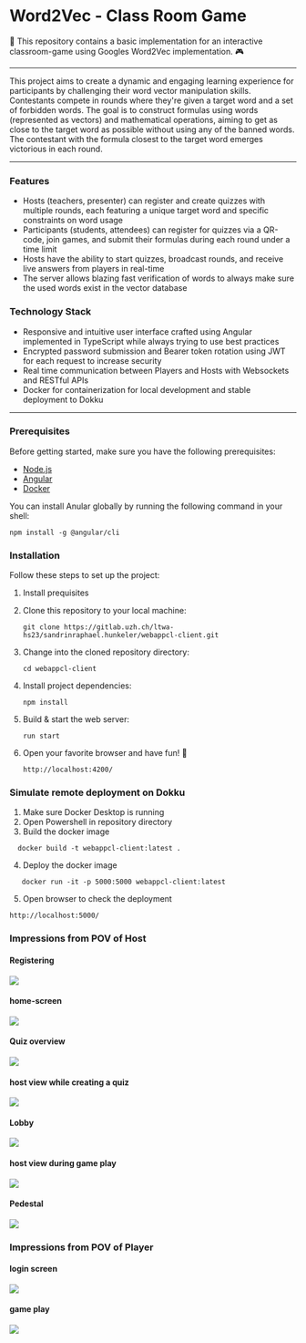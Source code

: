 # Word2Vec - Class Room Game

🎉 This repository contains a basic implementation for an interactive classroom-game using Googles Word2Vec implementation. 🎮

---

This project aims to create a dynamic and engaging learning experience for participants by challenging their word vector manipulation skills. Contestants compete in rounds where they're given a target word and a set of forbidden words. The goal is to construct formulas using words (represented as vectors) and mathematical operations, aiming to get as close to the target word as possible without using any of the banned words. The contestant with the formula closest to the target word emerges victorious in each round.

---

### Features

- Hosts (teachers, presenter) can register and create quizzes with multiple rounds, each featuring a unique target word and specific constraints on word usage
- Participants (students, attendees) can register for quizzes via a QR-code, join games, and submit their formulas during each round under a time limit
- Hosts have the ability to start quizzes, broadcast rounds, and receive live answers from players in real-time
- The server allows blazing fast verification of words to always make sure the used words exist in the vector database

### Technology Stack

- Responsive and intuitive user interface crafted using Angular implemented in TypeScript while always trying to use best practices
- Encrypted password submission and Bearer token rotation using JWT for each request to increase security
- Real time communication between Players and Hosts with Websockets and RESTful APIs
- Docker for containerization for local development and stable deployment to Dokku

---

### Prerequisites

Before getting started, make sure you have the following prerequisites:

- [Node.js](https://nodejs.org/en)
- [Angular](https://angular.io/)
- [Docker](https://www.docker.com/)

You can install Anular globally by running the following command in your shell:

```shell
npm install -g @angular/cli
```

### Installation

Follow these steps to set up the project:

1. Install prequisites
2. Clone this repository to your local machine:

   ```shell
   git clone https://gitlab.uzh.ch/ltwa-hs23/sandrinraphael.hunkeler/webappcl-client.git
   ```

3. Change into the cloned repository directory:

   ```shell
   cd webappcl-client
   ```

4. Install project dependencies:

   ```shell
   npm install
   ```

5. Build & start the web server:

   ```shell
   run start
   ```

6. Open your favorite browser and have fun! 🎉
   ```shell
   http://localhost:4200/
   ```

### Simulate remote deployment on Dokku
1. Make sure Docker Desktop is running
2. Open Powershell in repository directory
3. Build the docker image
```shell
  docker build -t webappcl-client:latest .
  ```

4. Deploy the docker image
   
```shell
   docker run -it -p 5000:5000 webappcl-client:latest 
```
5. Open browser to check the deployment
  ```shell
http://localhost:5000/
   ```

### Impressions from POV of Host

#### Registering
<img src="images/hostViewLogin.png"/>

#### home-screen
<img src="images/hostViewHome.png"/>

#### Quiz overview
<img src="images/hostViewSelectQuizzes.png"/>

#### host view while creating a quiz
<img src="images/hostViewCreateGame.png"/>

#### Lobby
<img src="images/hostViewLobby.png"/>

#### host view during game play
<img src="images/hostViewGamePlay.png"/>

#### Pedestal
<img src="images/HostViewPedestal.png"/>

### Impressions from POV of Player

#### login screen
<img src="images/registerPlayer.png"/>

#### game play
<img src="images/gamePlayPlayer3.png"/>
